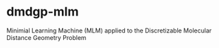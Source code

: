 # dmdgp-mlm
Minimial Learning Machine (MLM) applied to the Discretizable Molecular Distance Geometry Problem
